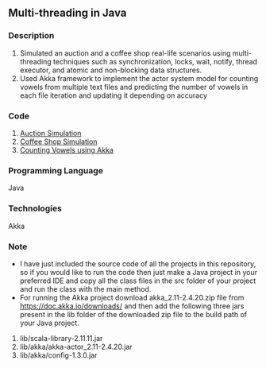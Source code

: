 ## Multi-threading in Java

### Description
1. Simulated an auction and a coffee shop real-life scenarios using multi-threading techniques such as synchronization, locks, wait, notify, thread executor, and atomic and non-blocking data structures.
2. Used Akka framework to implement the actor system model for counting vowels from multiple text files and predicting the number of vowels in each file iteration and updating it depending on accuracy

### Code
1. [Auction Simulation](https://github.com/agrawal-priyank/Multithreaded-Simulations/tree/master/Auction-Simulation)
2. [Coffee Shop Simulation](https://github.com/agrawal-priyank/Multithreaded-Simulations/tree/master/Coffee-Shop-Simulation)
3. [Counting Vowels using Akka](https://github.com/agrawal-priyank/Multithreaded-Simulations/tree/master/Counting-Vowels-Using-Akka)

### Programming Language
Java

### Technologies
Akka

### Note
* I have just included the source code of all the projects in this repository, so if you would like to run the code then just make a Java project in your preferred IDE and copy all the class files in the src folder of your project and run the class with the main method.
* For running the Akka project download akka_2.11-2.4.20.zip file from https://doc.akka.io/downloads/ and then add the following three jars present in the lib folder of the downloaded zip file to the build path of your Java project.
1. lib/scala-library-2.11.11.jar
2. lib/akka/akka-actor_2.11-2.4.20.jar
3. lib/akka/config-1.3.0.jar
